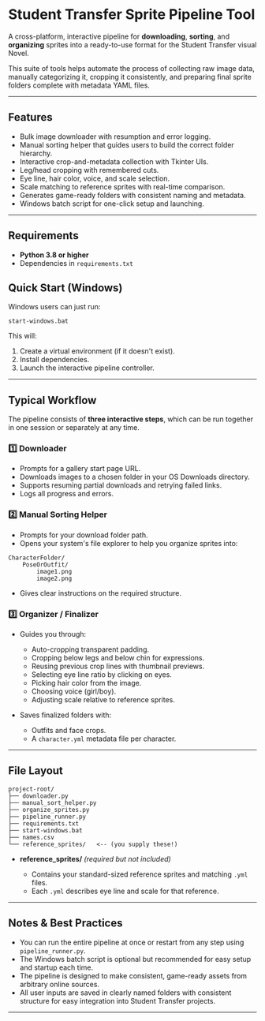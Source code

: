 # Student Transfer Sprite Pipeline Tool

A cross-platform, interactive pipeline for **downloading**, **sorting**, and **organizing** sprites into a ready-to-use format for the Student Transfer visual Novel.

This suite of tools helps automate the process of collecting raw image data, manually categorizing it, cropping it consistently, and preparing final sprite folders complete with metadata YAML files.

---

## Features

-   Bulk image downloader with resumption and error logging.
-   Manual sorting helper that guides users to build the correct folder hierarchy.
-   Interactive crop-and-metadata collection with Tkinter UIs.
-   Leg/head cropping with remembered cuts.
-   Eye line, hair color, voice, and scale selection.
-   Scale matching to reference sprites with real-time comparison.
-   Generates game-ready folders with consistent naming and metadata.
-   Windows batch script for one-click setup and launching.

---

## Requirements

-   **Python 3.8 or higher**
-   Dependencies in `requirements.txt`

## Quick Start (Windows)

Windows users can just run:

```
start-windows.bat
```

This will:

1. Create a virtual environment (if it doesn't exist).
2. Install dependencies.
3. Launch the interactive pipeline controller.

---

## Typical Workflow

The pipeline consists of **three interactive steps**, which can be run together in one session or separately at any time.

### 1️⃣ Downloader

-   Prompts for a gallery start page URL.
-   Downloads images to a chosen folder in your OS Downloads directory.
-   Supports resuming partial downloads and retrying failed links.
-   Logs all progress and errors.

### 2️⃣ Manual Sorting Helper

-   Prompts for your download folder path.
-   Opens your system's file explorer to help you organize sprites into:

```
CharacterFolder/
    PoseOrOutfit/
        image1.png
        image2.png
```

-   Gives clear instructions on the required structure.

### 3️⃣ Organizer / Finalizer

-   Guides you through:

    -   Auto-cropping transparent padding.
    -   Cropping below legs and below chin for expressions.
    -   Reusing previous crop lines with thumbnail previews.
    -   Selecting eye line ratio by clicking on eyes.
    -   Picking hair color from the image.
    -   Choosing voice (girl/boy).
    -   Adjusting scale relative to reference sprites.

-   Saves finalized folders with:

    -   Outfits and face crops.
    -   A `character.yml` metadata file per character.

---

## File Layout

```
project-root/
├── downloader.py
├── manual_sort_helper.py
├── organize_sprites.py
├── pipeline_runner.py
├── requirements.txt
├── start-windows.bat
├── names.csv
└── reference_sprites/   <-- (you supply these!)
```

-   **reference_sprites/** _(required but not included)_

    -   Contains your standard-sized reference sprites and matching `.yml` files.
    -   Each `.yml` describes eye line and scale for that reference.

---

## Notes & Best Practices

-   You can run the entire pipeline at once or restart from any step using `pipeline_runner.py`.
-   The Windows batch script is optional but recommended for easy setup and startup each time.
-   The pipeline is designed to make consistent, game-ready assets from arbitrary online sources.
-   All user inputs are saved in clearly named folders with consistent structure for easy integration into Student Transfer projects.

---
